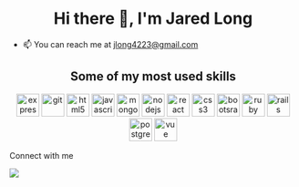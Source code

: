 <h1 align="center">Hi there 👋, I'm Jared Long</h1>

<!--
**jlong4223/jlong4223** is a ✨ _special_ ✨ repository because its `README.md` (this file) appears on your GitHub profile.

Here are some ideas to get you started:

- 🔭 I’m currently working on ...
- 🌱 I’m currently learning ...
- 👯 I’m looking to collaborate on ...
- 🤔 I’m looking for help with ...
- 💬 Ask me about ...
- 📫 How to reach me: ...
- 😄 Pronouns: ...
- ⚡ Fun fact: ...
devicons: https://icongr.am/devicon
-->

- 📫 You can reach me at jlong4223@gmail.com
<!-- - 🌱 I’m currently learning the technologies to become a Full Stack Software Engineer through General Assembly

<h2>Technologies that I use:</h2>
<h4>| HTML5 | CSS3 | Javascipt | Ruby on Rails |</h4>
<h4> | jQuery | React.js | Node.js | Vue.js | </h4> 
<h4> | Express | Mongoose | Bootstrap | </h4> 
<!--
- CSS3
- Javascript
- jQuery
- Bootstrap
- Node.js
- mongoDB
- Express.js
- Mongoose.js
- React.js
- Ruby on Rails
-->
<h2 align="center">Some of my most used skills</h2>
<p align="center"><img src="https://icongr.am/devicon/express-original-wordmark.svg?size=128&color=currentColor" alt="express" width="40" height="40"/> <img src="https://www.vectorlogo.zone/logos/git-scm/git-scm-icon.svg" alt="git" width="40" height="40"/> <img src="https://icongr.am/devicon/html5-original.svg?size=128&color=currentColor" alt="html5" width="40" height="40"/> <img src="https://icongr.am/devicon/javascript-original.svg?size=128&color=currentColor" alt="javascript" width="40" height="40"/> <img src="https://icongr.am/devicon/mongodb-original-wordmark.svg?size=128&color=currentColor" alt="mongodb" width="40" height="40"/> <img src="https://icongr.am/devicon/nodejs-original.svg?size=128&color=currentColor" alt="nodejs" width="40" height="40"/> <img src="https://icongr.am/devicon/react-original.svg?size=128&color=currentColor" alt="react" width="40" height="40"/> <img src="https://icongr.am/devicon/css3-original.svg?size=128&color=currentColor" alt="css3" width="40" height="40"/> <img src="https://camo.githubusercontent.com/bec2c92468d081617cb3145a8f3d8103e268bca400f6169c3a68dc66e05c971e/68747470733a2f2f76352e676574626f6f7473747261702e636f6d2f646f63732f352e302f6173736574732f6272616e642f626f6f7473747261702d6c6f676f2d736861646f772e706e67" alt="bootsrap" width="40" height="40"/> <img src="https://icongr.am/devicon/ruby-original.svg?size=128&color=currentColor" alt="ruby" width="40" height="40"/> <img src="https://icongr.am/devicon/rails-plain-wordmark.svg?size=128&color=b21f1f" alt="rails" width="40" height="40"/> <img src="https://icongr.am/devicon/postgresql-original.svg?size=128&color=currentColor" alt="postgreSQL" width="40" height="40"/> <img src="https://icongr.am/devicon/vuejs-original.svg?size=128&color=currentColor" alt="vue" width="40" height="40"/></p>

Connect with me

[<img src="https://img.shields.io/badge/linkedin-%230077B5.svg?&style=for-the-badge&logo=linkedin&logoColor=white" />](https://www.linkedin.com/in/jaredlong-95/)
